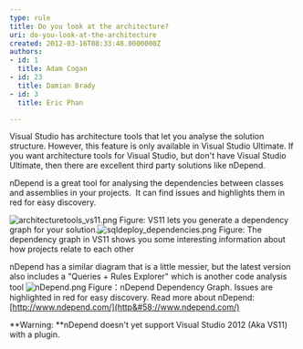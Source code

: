 ```yaml
---
type: rule
title: Do you look at the architecture?
uri: do-you-look-at-the-architecture
created: 2012-03-16T08:33:48.0000000Z
authors:
- id: 1
  title: Adam Cogan
- id: 23
  title: Damian Brady
- id: 3
  title: Eric Phan

---
```


 
Visual Studio has architecture tools that let you analyse the solution structure. However, this feature is only available in Visual Studio Ultimate. If you want architecture tools for Visual Studio, but don't have Visual Studio Ultimate, then there are excellent third party solutions like nDepend.

nDepend is a great tool for analysing the dependencies between classes and assemblies in your projects.  It can find issues and highlights them in red for easy discovery.
 
![architecturetools_vs11.png](/SoftwareDevelopment/RulestobetterArchitectureandCodeReview/PublishingImages/ArchitectureToolsVS11.png)
Figure: VS11 lets you generate a dependency graph for your solution.![sqldeploy_dependencies.png](/SoftwareDevelopment/RulestobetterArchitectureandCodeReview/PublishingImages/DependencyDiagramInVS11.png)
Figure: The dependency graph in VS11 shows you some interesting information about how projects relate to each other

nDepend has a similar diagram that is a little messier, but the latest version also includes a "Queries + Rules Explorer" which is another code analysis tool
![nDepend.png](/SoftwareDevelopment/RulestobetterArchitectureandCodeReview/PublishingImages/nDependDependencyGraph.png)​
Figure：nDepend Dependency Graph. Issues are highlighted in red for easy discovery. 
Read more about nDepend: [http://www.ndepend.com/](http&#58;//www.ndepend.com/)

**Warning: **nDepend doesn't yet support Visual Studio 2012 (Aka VS11) with a plugin.

